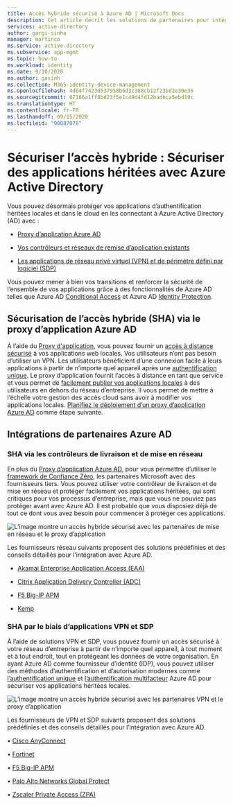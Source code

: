 ```yaml
---
title: Accès hybride sécurisé à Azure AD | Microsoft Docs
description: Cet article décrit les solutions de partenaires pour intégrer vos applications locales, de cloud public ou de cloud privé héritées à Azure AD. Sécurisez vos applications héritées en connectant des contrôleurs ou des réseaux de livraison d’application à Azure AD.
services: active-directory
author: gargi-sinha
manager: martinco
ms.service: active-directory
ms.subservice: app-mgmt
ms.topic: how-to
ms.workload: identity
ms.date: 9/10/2020
ms.author: gasinh
ms.collection: M365-identity-device-management
ms.openlocfilehash: 4d64f7423d537958b6d3c388cb12f23bd2e30e36
ms.sourcegitcommit: 07166a1ff8bd23f5e1c49d4fd12badbca5ebd19c
ms.translationtype: HT
ms.contentlocale: fr-FR
ms.lasthandoff: 09/15/2020
ms.locfileid: "90087078"
---
```

# <a name="secure-hybrid-access-secure-legacy-apps-with-azure-active-directory"></a>Sécuriser l’accès hybride : Sécuriser des applications héritées avec Azure Active Directory

Vous pouvez désormais protéger vos applications d’authentification héritées locales et dans le cloud en les connectant à Azure Active Directory (AD) avec :

- [Proxy d’application Azure AD](#secure-hybrid-access-sha-through-azure-ad-application-proxy)

- [Vos contrôleurs et réseaux de remise d’application existants](#sha-through-networking-and-delivery-controllers)

- [Les applications de réseau privé virtuel (VPN) et de périmètre défini par logiciel (SDP)](#sha-through-vpn-and-sdp-applications)

Vous pouvez mener à bien vos transitions et renforcer la sécurité de l’ensemble de vos applications grâce à des fonctionnalités de Azure AD telles que Azure AD [Conditional Access](https://docs.microsoft.com/azure/active-directory/conditional-access/overview) et Azure AD [Identity Protection](https://docs.microsoft.com/azure/active-directory/identity-protection/overview-identity-protection).

## <a name="secure-hybrid-access-sha-through-azure-ad-application-proxy"></a>Sécurisation de l’accès hybride (SHA) via le proxy d’application Azure AD
  
À l’aide du [Proxy d'application](https://aka.ms/whyappproxy), vous pouvez fournir un [accès à distance sécurisé](https://docs.microsoft.com/azure/active-directory/manage-apps/application-proxy) à vos applications web locales. Vos utilisateurs n’ont pas besoin d’utiliser un VPN. Les utilisateurs bénéficient d’une connexion facile à leurs applications à partir de n’importe quel appareil après une [authentification unique](https://docs.microsoft.com/azure/active-directory/manage-apps/add-application-portal-setup-sso). Le proxy d’application fournit l’accès à distance en tant que service et vous permet de [facilement publier vos applications locales](https://docs.microsoft.com/azure/active-directory/manage-apps/application-proxy-add-on-premises-application) à des utilisateurs en dehors du réseau d’entreprise. Il vous permet de mettre à l’échelle votre gestion des accès cloud sans avoir à modifier vos applications locales. [Planifiez le déploiement d’un proxy d’application Azure AD](https://docs.microsoft.com/azure/active-directory/manage-apps/application-proxy-deployment-plan) comme étape suivante.

## <a name="azure-ad-partner-integrations"></a>Intégrations de partenaires Azure AD

### <a name="sha-through-networking-and-delivery-controllers"></a>SHA via les contrôleurs de livraison et de mise en réseau

En plus du [Proxy d’application Azure AD](https://aka.ms/whyappproxy), pour vous permettre d’utiliser le [framework de Confiance Zéro](https://www.microsoft.com/security/blog/2020/04/02/announcing-microsoft-zero-trust-assessment-tool/), les partenaires Microsoft avec des fournisseurs tiers. Vous pouvez utiliser votre contrôleur de livraison et de mise en réseau et protéger facilement vos applications héritées, qui sont critiques pour vos processus d’entreprise, mais que vous ne pouviez pas protéger avant avec Azure AD. Il est probable que vous disposiez déjà de tout ce dont vous avez besoin pour commencer à protéger ces applications.

![L’image montre un accès hybride sécurisé avec les partenaires de mise en réseau et le proxy d’application](./media/secure-hybrid-access/secure-hybrid-access.png)

Les fournisseurs réseau suivants proposent des solutions prédéfinies et des conseils détaillés pour l’intégration avec Azure AD.

- [Akamai Enterprise Application Access (EAA)](https://docs.microsoft.com/azure/active-directory/saas-apps/akamai-tutorial)

- [Citrix Application Delivery Controller (ADC)](https://docs.microsoft.com/azure/active-directory/saas-apps/citrix-netscaler-tutorial)

- [F5 Big-IP APM](https://docs.microsoft.com/azure/active-directory/saas-apps/headerf5-tutorial)

- [Kemp](https://docs.microsoft.com/azure/active-directory/saas-apps/kemp-tutorial)

### <a name="sha-through-vpn-and-sdp-applications"></a>SHA par le biais d’applications VPN et SDP

À l’aide de solutions VPN et SDP, vous pouvez fournir un accès sécurisé à votre réseau d’entreprise à partir de n’importe quel appareil, à tout moment et à tout endroit, tout en protégeant les données de votre organisation. En ayant Azure AD comme fournisseur d’identité (IDP), vous pouvez utiliser des méthodes d’authentification et d’autorisation modernes comme [l’authentification unique](https://docs.microsoft.com/azure/active-directory/manage-apps/what-is-single-sign-on) et [l’authentification multifacteur](https://docs.microsoft.com/azure/active-directory/authentication/concept-mfa-howitworks) Azure AD pour sécuriser vos applications héritées locales.  

![L’image montre un accès hybride sécurisé avec les partenaires VPN et le proxy d’application ](./media/secure-hybrid-access/app-proxy-vpn.png)

Les fournisseurs de VPN et SDP suivants proposent des solutions prédéfinies et des conseils détaillés pour l’intégration avec Azure AD.

• [Cisco AnyConnect](https://docs.microsoft.com/azure/active-directory/saas-apps/cisco-anyconnect)

• [Fortinet](https://docs.microsoft.com/azure/active-directory/saas-apps/fortigate-ssl-vpn-tutorial)

• [F5 Big-IP APM](https://aka.ms/f5-hybridaccessguide)

• [Palo Alto Networks Global Protect](https://docs.microsoft.com/azure/active-directory/saas-apps/paloaltoadmin-tutorial)

• [Zscaler Private Access (ZPA)](https://aka.ms/zscaler-hybridaccessguide)
